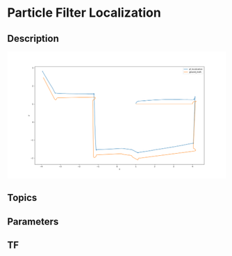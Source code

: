 # Particle Filter Localization
## Description
![pf_localization plot](images/pf_localization.png)
## Topics
## Parameters
## TF
